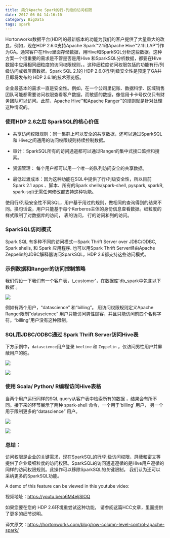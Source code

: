 ```yaml
---
title: 简介Apache Spark的行-列级的访问权限
date: 2017-06-04 14:16:10
category: BigData
tags: spark
---
```

Hortonworks数据平台(HDP)的最新版本的功能为我们的客户提供了大量重大的改良，例如，现在HDP 2.6.0支持Apache Spark™2.1和Apache Hive™2.1(LLAP™)作为GA。通常客户在Hive里面存储数据，用Hive和SparkSQL分析这些数据。这种方案一个很重要的需求是不管是否是用Hive 和SparkSQL分析数据，都要在Hive数据中应用相同细粒度的访问权限规则，。这种细粒度访问权限包括的功能有行/列级访问或者屏蔽数据。Spark SQL 2.1的 HDP 2.6.0行/列级安全性是预定了GA并且即将发布的 HDP 2.6.1的技术预览版。

企业最基本的需求一直是安全性。例如，在一个公司里记账、数据科学、区域销售团队可能都需要访问权限查看客户数据，而敏感的数据，像信用卡卡号仅仅只有财务团队可以访问。此前，Apache Hive™和Apache Ranger™的规则就是针对处理这种情况的。

### 使用HDP 2.6之后 SparkSQL的核心价值

-   共享访问权限规则：同一集群上可以安全的共享数据，还可以通过SparkSQL和 Hive之间通用的访问权限规则持续控制数据。

-   审计：SparkSQL所有的访问通道都可以通过Ranger的集中式接口监控和搜索。

-   资源管理： 每个用户都可以用一个唯一的队列访问安全的共享数据。

-   最低过渡成本：因为这种功能在SQL中提供了行/列级安全性，所以目前 Spark 2.1 apps 、脚本、所有的Spark shells(spark-shell, pyspark, sparkR, spark-sql)无需任何修改都支持这种功能。

使用行/列级安全性不同SQL，用户基于用过的规则，做相同的查询得到的结果不同。换句话说，用户只能基于每个Kerberos主体的身份信息查看数据。细粒度的样式限制了对数据库的访问， 表的访问， 行的访问和列的访问。

### SparkSQL访问模式

Spark SQL 有多种不同的访问模式—Spark Thrift Server over JDBC/ODBC, Spark shells, 和 Spark 应用程序. 也可以用Spark Thrift Server经由Apache  Zeppelin的JDBC解释器访问SparkSQL，HDP 2.6都支持这些访问模式。

### 示例数据和Ranger的访问控制策略
我们假设一下我们有一个客户表，t_customer'，在数据库'db_spark中包含以下数据`。

![](https://github.com/itweet/labs/raw/master/BigData/img/Screen-Shot-2017-05-16-at-10.02.06-PM.png)

例如有两个用户，“datascience” 和“billing”。 用访问权限规则定义Apache Ranger限制“datascience” 用户只能访问男性顾客，并且只能访问前四个名称字符。“billing”用户没有这种限制。

### SQL用JDBC/ODBC通过 Spark Thrift Server访问Hive表
下方示例中，`datascience`用户登录 `beeline` 和 `Zeppelin` ，仅访问男性用户并屏蔽用户的姓。

![](https://github.com/itweet/labs/raw/master/BigData/img/Screen-Shot-2017-05-16-at-10.06.43-PM.png)

![](https://github.com/itweet/labs/raw/master/BigData/img/Screen-Shot-2017-05-16-at-10.07.58-PM.png)

### 使用 Scala/ Python/ R编程访问Hive表格
当两个用户运行同样的SQL query从客户表中检索所有的数据 ，结果会有所不同。接下来的环节展示了两种 spark-shell 命令，一个用于‘billing’ 用户， 另一个用于限制更多的“datascience” 用户。

![](https://github.com/itweet/labs/raw/master/BigData/img/Screen-Shot-2017-05-16-at-10.13.57-PM.png)

![](https://github.com/itweet/labs/raw/master/BigData/img/Screen-Shot-2017-05-16-at-10.20.23-PM.png)

### 总结：
访问权限是企业的关键需求，现在SparkSQL的行/列级访问权限，屏蔽和密文等提供了企业级细粒度的访问权限。SparkSQL的访问通道遵循的是Hive用户遵循的同样的访问权限规则。此操作可以移除SparkSQL的关键限制， 我们认为还可以采纳更多的SparkSQL功能。

A demo of this feature can be viewed in this youtube video:

视频地址：https://youtu.be/o6M4eljSIOQ

如果您要在您的 HDP 2.6环境重尝试这种功能， 请参阅这篇HCC文章，里面提供了更多的细节说明。

译文原文：https://hortonworks.com/blog/row-column-level-control-apache-spark/

